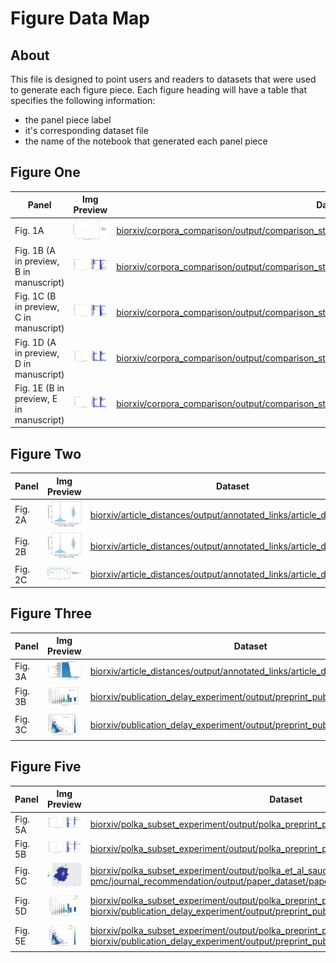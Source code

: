 # Figure Data Map

## About
This file is designed to point users and readers to datasets that were used to generate each figure piece.
Each figure heading will have a table that specifies the following information: 
- the panel piece label
- it's corresponding dataset file
- the name of the notebook that generated each panel piece

## Figure One

| Panel | Img Preview | Dataset | Notebook |
| ----- | ----------- | ------- | ------------------------ |
| Fig. 1A | ![](biorxiv/corpora_comparison/output/figures/corpora_kl_divergence.png) | [biorxiv/corpora_comparison/output/comparison_stats/corpora_kl_divergence.tsv](biorxiv/corpora_comparison/output/comparison_stats/corpora_kl_divergence.tsv) | [biorxiv/corpora_comparison/05_figure_generator_reviewer_request.ipynb](https://github.com/danich1/annorxiver/blob/master/biorxiv/corpora_comparison/05_figure_generator_reviewer_request.ipynb) |
| Fig. 1B (A in preview, B in manuscript) | ![](biorxiv/corpora_comparison/output/figures/biorxiv_vs_pubmed_central.png) | [biorxiv/corpora_comparison/output/comparison_stats/biorxiv_vs_pmc_comparison_error_bars.tsv](biorxiv/corpora_comparison/output/comparison_stats/biorxiv_vs_pmc_comparison_error_bars.tsv) |  [biorxiv/corpora_comparison/05_figure_generator_reviewer_request.ipynb](https://github.com/danich1/annorxiver/blob/master/biorxiv/corpora_comparison/05_figure_generator_reviewer_request.ipynb) |
| Fig. 1C (B in preview, C in manuscript) | ![](biorxiv/corpora_comparison/output/figures/biorxiv_vs_pubmed_central.png) | [biorxiv/corpora_comparison/output/comparison_stats/biorxiv_vs_pmc_comparison_raw_counts.tsv](biorxiv/corpora_comparison/output/comparison_stats/biorxiv_vs_pmc_comparison_raw_counts.tsv) |  [biorxiv/corpora_comparison/05_figure_generator_reviewer_request.ipynb](https://github.com/danich1/annorxiver/blob/master/biorxiv/corpora_comparison/05_figure_generator_reviewer_request.ipynb) |
| Fig. 1D (A in preview, D in manuscript) | ![](biorxiv/corpora_comparison/output/figures/preprint_published_comparison.png) | [biorxiv/corpora_comparison/output/comparison_stats/preprint_to_published_comparison_error_bars.tsv](biorxiv/corpora_comparison/output/comparison_stats/preprint_to_published_comparison_error_bars.tsv) |  [biorxiv/corpora_comparison/05_figure_generator_reviewer_request.ipynb](https://github.com/danich1/annorxiver/blob/master/biorxiv/corpora_comparison/05_figure_generator_reviewer_request.ipynb) |
| Fig. 1E (B in preview, E in manuscript) | ![](biorxiv/corpora_comparison/output/figures/preprint_published_comparison.png) | [biorxiv/corpora_comparison/output/comparison_stats/preprint_to_published_comparison_raw_counts.tsv](biorxiv/corpora_comparison/output/comparison_stats/preprint_to_published_comparison_raw_counts.tsv) |  [biorxiv/corpora_comparison/05_figure_generator_reviewer_request.ipynb](https://github.com/danich1/annorxiver/blob/master/biorxiv/corpora_comparison/05_figure_generator_reviewer_request.ipynb) |

## Figure Two

| Panel | Img Preview | Dataset | Notebook |
| ----- | ----------- | ------- | ------------------------ |
| Fig. 2A | ![](biorxiv/article_distances/output/figures/biorxiv_article_distance.png) | [biorxiv/article_distances/output/annotated_links/article_distances.tsv](biorxiv/article_distances/output/annotated_links/article_distances.tsv) |  [biorxiv/article_distances/01_biorxiv_article_distances.ipynb](biorxiv/article_distances/01_biorxiv_article_distances.ipynb) |
| Fig. 2B | ![](biorxiv/article_distances/output/figures/biorxiv_article_distance.png) | [biorxiv/article_distances/output/annotated_links/article_distances.tsv](biorxiv/article_distances/output/annotated_links/article_distances.tsv) |  [biorxiv/article_distances/01_biorxiv_article_distances.ipynb](biorxiv/article_distances/02_biorxiv_article_distance_evaluation.ipynb) |
| Fig. 2C | ![](biorxiv/article_distances/output/figures/publication_rate_reviewer_request.png) | [biorxiv/article_distances/output/annotated_links/article_distances.tsv](biorxiv/article_distances/output/adjusted_publication_rate.tsv) |  [biorxiv/article_distances/03_biorxiv_corrected_published_rate.ipynb](biorxiv/article_distances/03_biorxiv_corrected_published_rate.ipynb) |

## Figure Three
| Panel | Img Preview | Dataset | Notebook |
| ----- | ----------- | ------- | ------------------------ |
| Fig. 3A | ![](biorxiv/time_to_publication/output/preprint_category_halflife.png) | [biorxiv/article_distances/output/annotated_links/article_distances.tsv](biorxiv/time_to_publication/output/preprint_category_halflife_numbers.tsv) |  [biorxiv/time_to_publication/time_to_published_refurbished.ipynb](biorxiv/time_to_publication/time_to_published_refurbished.ipynb) |
| Fig. 3B | ![](biorxiv/publication_delay_experiment/output/version_count_vs_publication_time_violin.png) | [biorxiv/publication_delay_experiment/output/preprint_published_distances.tsv](biorxiv/publication_delay_experiment/output/preprint_published_distances.tsv) |  [biorxiv/publication_delay_experiment/02_publication_delay_experiment_figure_exploration.ipynb](biorxiv/publication_delay_experiment/02_publication_delay_experiment_figure_exploration.ipynb) |
| Fig. 3C | ![](biorxiv/publication_delay_experiment/output/article_distance_vs_publication_time_hex.png) | [biorxiv/publication_delay_experiment/output/preprint_published_distances.tsv](biorxiv/publication_delay_experiment/output/preprint_published_distances.tsv) |  [biorxiv/publication_delay_experiment/02_publication_delay_experiment_figure_exploration.ipynb](biorxiv/publication_delay_experiment/02_publication_delay_experiment_figure_exploration.ipynb) |

## Figure Five
| Panel | Img Preview | Dataset | Notebook |
| ----- | ----------- | ------- | ------------------------ |
| Fig. 5A | ![](biorxiv/polka_subset_experiment/output/figures/polka_preprint_published_frequency.png) | [biorxiv/polka_subset_experiment/output/polka_preprint_published_comparison_error_bars.tsv](biorxiv/polka_subset_experiment/output/polka_preprint_published_comparison_error_bars.tsv) | [biorxiv/polka_subset_experiment/03_rerun_analyses_with_added_subset.ipynb](biorxiv/polka_subset_experiment/03_rerun_analyses_with_added_subset.ipynb) |
| Fig. 5B | ![](biorxiv/polka_subset_experiment/output/figures/polka_preprint_published_frequency.png) | [biorxiv/polka_subset_experiment/output/polka_preprint_published_comparison_raw_counts.tsv](biorxiv/polka_subset_experiment/polka_preprint_published_comparison_raw_counts.tsv) |  [biorxiv/polka_subset_experiment/03_rerun_analyses_with_added_subset.ipynb](biorxiv/polka_subset_experiment/03_rerun_analyses_with_added_subset.ipynb) |
| Fig. 5C | ![](biorxiv/polka_subset_experiment/output/figures/saucie_plot.png) | [biorxiv/polka_subset_experiment/output/polka_et_al_saucie_coordinates.tsv](biorxiv/polka_subset_experiment/output/polka_et_al_saucie_coordinates.tsv), [pmc/journal_recommendation/output/paper_dataset/paper_dataset_full_tsne.tsv](pmc/journal_recommendation/output/paper_dataset/paper_dataset_full_tsne.tsv) | [biorxiv/polka_subset_experiment/03_rerun_analyses_with_added_subset.ipynb](biorxiv/polka_subset_experiment/03_rerun_analyses_with_added_subset.ipynb), [biorxiv/polka_subset_experiment/saucie_plot.R](biorxiv/polka_subset_experiment/saucie_plot.R) |
| Fig. 5D | ![](biorxiv/polka_subset_experiment/output/figures/version_count_vs_publication_time_violin.png) | [biorxiv/polka_subset_experiment/output/polka_preprint_published_distances.tsv](biorxiv/polka_subset_experiment/output/polka_preprint_published_distances.tsv), [biorxiv/publication_delay_experiment/output/preprint_published_distances.tsv](biorxiv/publication_delay_experiment/output/preprint_published_distances.tsv) |  [biorxiv/polka_subset_experiment/03_rerun_analyses_with_added_subset.ipynb](biorxiv/polka_subset_experiment/03_rerun_analyses_with_added_subset.ipynb) |
| Fig. 5E | ![](biorxiv/polka_subset_experiment/output/figures/article_distance_vs_publication_time_hex.png) | [biorxiv/polka_subset_experiment/output/polka_preprint_published_distances.tsv](biorxiv/polka_subset_experiment/output/polka_preprint_published_distances.tsv), [biorxiv/publication_delay_experiment/output/preprint_published_distances.tsv](biorxiv/publication_delay_experiment/output/preprint_published_distances.tsv) |  [biorxiv/polka_subset_experiment/03_rerun_analyses_with_added_subset.ipynb](biorxiv/polka_subset_experiment/03_rerun_analyses_with_added_subset.ipynb) |
